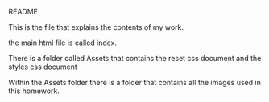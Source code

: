 README

This is the file that explains the contents of my work. 

the main html file is called index.

There is a folder called Assets that contains the reset css document and the styles css document

Within the Assets folder there is a folder that contains all the images used in this homework.